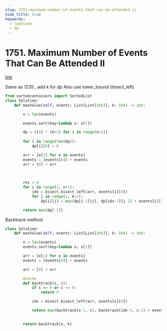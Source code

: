 ```yaml
---
slug: 1751-maximum-number-of-events-that-can-be-attended-ii
hide_title: true
keywords:
  - leetcode
  - dp
---
```


# 1751. Maximum Number of Events That Can Be Attended II

[link](https://leetcode.com/problems/maximum-number-of-events-that-can-be-attended-ii/description/)

Same as 1235 , add k for dp
Also use lower_bound (bisect_left)

```python
from sortedcontainers import SortedList
class Solution:
    def maxValue(self, events: List[List[int]], k: int) -> int:

        n = len(events)

        events.sort(key=lambda x: x[1])

        dp = [[0] * (k+1) for i in range(n+1)]
        
        for i in range(len(dp)):
            dp[i][0] = 0

        arr = [e[1] for e in events]
        events = [events[0]] + events
        arr = [0] + arr

        
        
        res = 0
        for i in range(1, n+1):
            idx = bisect.bisect_left(arr, events[i][0])
            for j in range(1, k+1):
                dp[i][j] = max(dp[i-1][j], dp[idx-1][j-1] + events[i][2])

        return max(dp[-1])

```

Backtrack method

```python
class Solution:
    def maxValue(self, events: List[List[int]], k: int) -> int:

        n = len(events)
        events.sort(key=lambda x: x[1])

        arr = [e[1] for e in events]
        events = [events[0]] + events

        arr = [0] + arr

        @cache
        def backtrack(s, c):
            if s == 0 or c == 0:
                return 0

            idx = bisect.bisect_left(arr, events[s][0])

            return max(backtrack(s-1, c), backtrack(idx-1, c-1) + events[s][2])

            
        return backtrack(n, k)
```